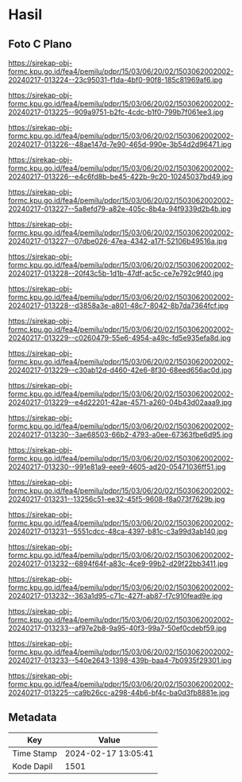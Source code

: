 # Hasil

## Foto C Plano

https://sirekap-obj-formc.kpu.go.id/fea4/pemilu/pdpr/15/03/06/20/02/1503062002002-20240217-013224--23c95031-f1da-4bf0-90f8-185c81969af6.jpg

https://sirekap-obj-formc.kpu.go.id/fea4/pemilu/pdpr/15/03/06/20/02/1503062002002-20240217-013225--909a9751-b2fc-4cdc-b1f0-799b7f061ee3.jpg

https://sirekap-obj-formc.kpu.go.id/fea4/pemilu/pdpr/15/03/06/20/02/1503062002002-20240217-013226--48ae147d-7e90-465d-990e-3b54d2d96471.jpg

https://sirekap-obj-formc.kpu.go.id/fea4/pemilu/pdpr/15/03/06/20/02/1503062002002-20240217-013226--e4c6fd8b-be45-422b-9c20-10245037bd49.jpg

https://sirekap-obj-formc.kpu.go.id/fea4/pemilu/pdpr/15/03/06/20/02/1503062002002-20240217-013227--5a8efd79-a82e-405c-8b4a-94f9339d2b4b.jpg

https://sirekap-obj-formc.kpu.go.id/fea4/pemilu/pdpr/15/03/06/20/02/1503062002002-20240217-013227--07dbe026-47ea-4342-a17f-52106b49516a.jpg

https://sirekap-obj-formc.kpu.go.id/fea4/pemilu/pdpr/15/03/06/20/02/1503062002002-20240217-013228--20f43c5b-1d1b-47df-ac5c-ce7e792c9f40.jpg

https://sirekap-obj-formc.kpu.go.id/fea4/pemilu/pdpr/15/03/06/20/02/1503062002002-20240217-013228--d3858a3e-a801-48c7-8042-8b7da7364fcf.jpg

https://sirekap-obj-formc.kpu.go.id/fea4/pemilu/pdpr/15/03/06/20/02/1503062002002-20240217-013229--c0260479-55e6-4954-a49c-fd5e935efa8d.jpg

https://sirekap-obj-formc.kpu.go.id/fea4/pemilu/pdpr/15/03/06/20/02/1503062002002-20240217-013229--c30ab12d-d460-42e6-8f30-68eed656ac0d.jpg

https://sirekap-obj-formc.kpu.go.id/fea4/pemilu/pdpr/15/03/06/20/02/1503062002002-20240217-013229--e4d22201-42ae-4571-a260-04b43d02aaa9.jpg

https://sirekap-obj-formc.kpu.go.id/fea4/pemilu/pdpr/15/03/06/20/02/1503062002002-20240217-013230--3ae68503-66b2-4793-a0ee-67363fbe6d95.jpg

https://sirekap-obj-formc.kpu.go.id/fea4/pemilu/pdpr/15/03/06/20/02/1503062002002-20240217-013230--991e81a9-eee9-4605-ad20-05471036ff51.jpg

https://sirekap-obj-formc.kpu.go.id/fea4/pemilu/pdpr/15/03/06/20/02/1503062002002-20240217-013231--13256c51-ee32-45f5-9608-f8a073f7629b.jpg

https://sirekap-obj-formc.kpu.go.id/fea4/pemilu/pdpr/15/03/06/20/02/1503062002002-20240217-013231--5551cdcc-48ca-4397-b81c-c3a99d3ab140.jpg

https://sirekap-obj-formc.kpu.go.id/fea4/pemilu/pdpr/15/03/06/20/02/1503062002002-20240217-013232--6894f64f-a83c-4ce9-99b2-d29f22bb3411.jpg

https://sirekap-obj-formc.kpu.go.id/fea4/pemilu/pdpr/15/03/06/20/02/1503062002002-20240217-013232--363a1d95-c71c-427f-ab87-f7c910fead9e.jpg

https://sirekap-obj-formc.kpu.go.id/fea4/pemilu/pdpr/15/03/06/20/02/1503062002002-20240217-013233--af97e2b8-9a95-40f3-99a7-50ef0cdebf59.jpg

https://sirekap-obj-formc.kpu.go.id/fea4/pemilu/pdpr/15/03/06/20/02/1503062002002-20240217-013233--540e2643-1398-439b-baa4-7b0935f29301.jpg

https://sirekap-obj-formc.kpu.go.id/fea4/pemilu/pdpr/15/03/06/20/02/1503062002002-20240217-013225--ca9b26cc-a298-44b6-bf4c-ba0d3fb8881e.jpg


## Metadata

| Key        | Value               |
| ---------- | ------------------- |
| Time Stamp | 2024-02-17 13:05:41 |
| Kode Dapil | 1501                |



